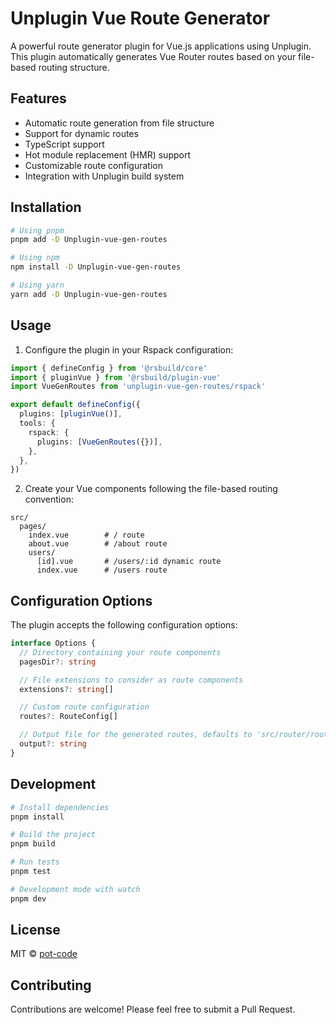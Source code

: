 # Unplugin Vue Route Generator

A powerful route generator plugin for Vue.js applications using Unplugin. This plugin automatically generates Vue Router routes based on your file-based routing structure.

## Features

- Automatic route generation from file structure
- Support for dynamic routes
- TypeScript support
- Hot module replacement (HMR) support
- Customizable route configuration
- Integration with Unplugin build system

## Installation

```bash
# Using pnpm
pnpm add -D Unplugin-vue-gen-routes

# Using npm
npm install -D Unplugin-vue-gen-routes

# Using yarn
yarn add -D Unplugin-vue-gen-routes
```

## Usage

1. Configure the plugin in your Rspack configuration:

```ts
import { defineConfig } from '@rsbuild/core'
import { pluginVue } from '@rsbuild/plugin-vue'
import VueGenRoutes from 'unplugin-vue-gen-routes/rspack'

export default defineConfig({
  plugins: [pluginVue()],
  tools: {
    rspack: {
      plugins: [VueGenRoutes({})],
    },
  },
})

```

2. Create your Vue components following the file-based routing convention:

```
src/
  pages/
    index.vue        # / route
    about.vue        # /about route
    users/
      [id].vue       # /users/:id dynamic route
      index.vue      # /users route
```

## Configuration Options

The plugin accepts the following configuration options:

```ts
interface Options {
  // Directory containing your route components
  pagesDir?: string

  // File extensions to consider as route components
  extensions?: string[]

  // Custom route configuration
  routes?: RouteConfig[]

  // Output file for the generated routes, defaults to 'src/router/routes.gen.ts'
  output?: string
}
```

## Development

```bash
# Install dependencies
pnpm install

# Build the project
pnpm build

# Run tests
pnpm test

# Development mode with watch
pnpm dev
```

## License

MIT © [pot-code](https://github.com/pot-code)

## Contributing

Contributions are welcome! Please feel free to submit a Pull Request.
